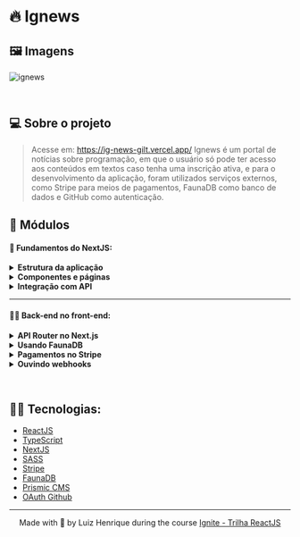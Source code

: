 # 🔥 Ignews

## 🖼 Imagens
![ignews](https://user-images.githubusercontent.com/70612836/125395811-0be8ec80-e382-11eb-94b8-9ce0af456e7b.png)

&nbsp;

## 💻 Sobre o projeto
> Acesse em: https://ig-news-gilt.vercel.app/
 Ignews é um portal de notícias sobre programação, em que o usuário só pode ter acesso aos conteúdos em textos caso tenha uma inscrição ativa, e para o desenvolvimento da aplicação, foram utilizados serviços externos, como Stripe para meios de pagamentos, FaunaDB como banco de dados e GitHub como autenticação. 
 
## 📁 Módulos
#### 🧠 Fundamentos do NextJS:
<details close>
<summary><strong>Estrutura da aplicação</strong></summary>
 <ol>
   <li>Introdução ao módulo</li>
   <li>Fluxo da aplicação</li>
   <li>Fundamentos do Next.js</li>
   <li>Adicionando TypeScript</li>
   <li>E'stilização com SASS</li>
   <li>Configurando Fonte Externa</li>
   <li>Title dinâmico por página</li>
   <li>Estilos globais do app</li>
  </ol>
</details>  
<details close>
<summary><strong>Componentes e páginas</strong></summary>
 <ol>
   <li>Componente: Header</li>
   <li>Componente: SignInButton</li>
   <li>Página: Home</li>
   <li>Componente: SubscribeButton</li>
 </ol>
</details>  

<details close>
<summary><strong>Integração com API</strong></summary>
 <ol>
   <li>Configurando Stripe</li>
   <li>Consumindo API  do Stripe (SSR)</li>
   <li>Static Site Generation (SSG)</li>
  </ol>
</details>  


-----

#### 👨‍💻 Back-end no front-end:
<details close>
<summary><strong>API Router no Next.js</strong></summary>
 <ol>
   <li>API router no Next.js</li>
   <li>Estratégias de autenticação</li>
   <li>Parametrização nas rotas</li>
   <li>Autenticação com Next Auth</li>
  </ol>
</details>  

<details close>
<summary><strong>Usando FaunaDB</strong></summary>
 <ol>
   <li>Escolhendo um banco de dados</li>
   <li>Configurando FaunaDB</li>
   <li>Configurações no Github</li>
   <li>Salvando usuário no banco</li>
   <li>Chave privada do JWT</li>
   <li>Verificando usuário duplicado</li>
 </ol>
</details>  

<details close>
<summary><strong>Pagamentos no Stripe</strong></summary>
 <ol>
   <li>Gerando sessão de checkout</li>
   <li>Redirecionando para o Stripe</li>
   <li>Evitando duplicação no Stripe</li>
  </ol>
</details>  

<details close>
<summary><strong>Ouvindo webhooks</strong></summary>
 <ol>
   <li>Webhooks do Stripe</li>
   <li>Ouvindo eventos do Stripe</li>
   <li>Salvando dados do evento</li>
   <li>Ouvindo mais eventos</li>
  </ol>
</details>  

&nbsp;

## 👨‍💻 Tecnologias:
- [ReactJS](https://reactjs.org)
- [TypeScript](https://www.typescriptlang.org/)
- [NextJS](https://nextjs.org/)
- [SASS](https://sass-lang.com/)
- [Stripe](https://stripe.com/br)
- [FaunaDB](https://fauna.com/)
- [Prismic CMS](https://prismic.io/)
- [OAuth Github](https://docs.github.com/en/developers/apps/building-oauth-apps/authorizing-oauth-apps)

---

<p align="center">Made with 💜 by Luiz Henrique during the course 
  <a href="https://rocketseat.com.br/ignite/" target="_blank">Ignite - Trilha ReactJS</a>
</p>

